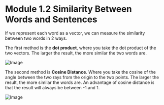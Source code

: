 # Module 1.2 Similarity Between Words and Sentences

If we represent each word as a vector, we can measure the similarity between two words in 2 ways. 

The first method is the **dot product**, where you take the dot product of the two vectors. The larger the result, the more similar the two words are. 

![Image](../Assets/DotProduct.png "TextEmbeddings.png")

The second method is **Cosine Distance**. Where you take the cosine of the angle between the two rays from the origin to the two points. The larger the result, the more similar the words are. An advantage of cosine distance is that the result will always be between -1 and 1.

![Image](../Assets/CosineDistance.png "CosineDistance.png")
